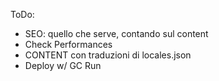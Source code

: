 ToDo:

- SEO: quello che serve, contando sul content
- Check Performances
- CONTENT con traduzioni di locales.json
- Deploy w/ GC Run

